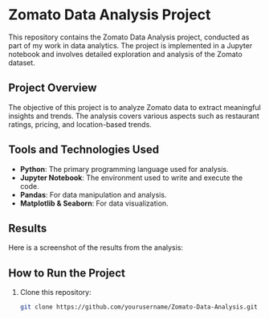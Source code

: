 # Zomato Data Analysis Project

This repository contains the Zomato Data Analysis project, conducted as part of my work in data analytics. The project is implemented in a Jupyter notebook and involves detailed exploration and analysis of the Zomato dataset.

## Project Overview

The objective of this project is to analyze Zomato data to extract meaningful insights and trends. The analysis covers various aspects such as restaurant ratings, pricing, and location-based trends.

## Tools and Technologies Used

- **Python**: The primary programming language used for analysis.
- **Jupyter Notebook**: The environment used to write and execute the code.
- **Pandas**: For data manipulation and analysis.
- **Matplotlib & Seaborn**: For data visualization.

## Results

Here is a screenshot of the results from the analysis:


## How to Run the Project

1. Clone this repository:
   ```bash
   git clone https://github.com/yourusername/Zomato-Data-Analysis.git

